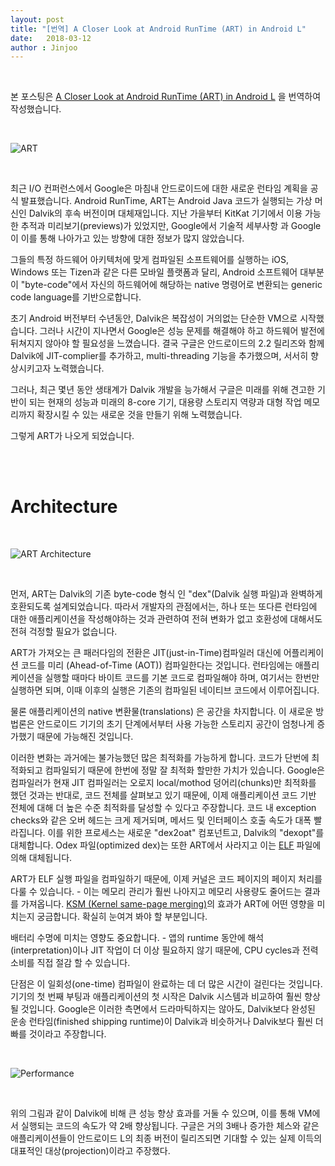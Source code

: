 ```yaml
---
layout: post
title: "[번역] A Closer Look at Android RunTime (ART) in Android L"
date:   2018-03-12
author : Jinjoo
---
```

<br/>

본 포스팅은 [A Closer Look at Android RunTime (ART) in Android L] 을 번역하여 작성했습니다.

<br/>

![ART](https://images.anandtech.com/doci/8231/Android-L-ART_678x452.png)

<br/>

최근 I/O 컨퍼런스에서 Google은 마침내 안드로이드에 대한 새로운 런타임 계획을 공식 발표했습니다. Android RunTime, ART는 Android Java 코드가 실행되는 가상 머신인 Dalvik의 후속 버전이며 대체재입니다. 지난 가을부터 KitKat 기기에서 이용 가능한 추적과 미리보기(previews)가 있었지만, Google에서 기술적 세부사항 과 Google이 이를 통해 나아가고 있는 방향에 대한 정보가 많지 않았습니다.

그들의 특정 하드웨어 아키텍처에 맞게 컴파일된 소프트웨어를 실행하는 iOS, Windows 또는 Tizen과 같은 다른 모바일 플랫폼과 달리, Android 소프트웨어 대부분이 "byte-code"에서 자신의 하드웨어에 해당하는 native 명령어로 변환되는 generic code language를 기반으로합니다.

초기 Android 버전부터 수년동안, Dalvik은 복잡성이 거의없는 단순한 VM으로 시작했습니다. 그러나 시간이 지나면서 Google은 성능 문제를 해결해야 하고 하드웨어 발전에 뒤쳐지지 않아야 할 필요성을 느꼈습니다. 결국 구글은 안드로이드의 2.2 릴리즈와 함께 Dalvik에 JIT-complier를 추가하고, multi-threading 기능을 추가했으며, 서서히 향상시키고자 노력했습니다.

그러나, 최근 몇년 동안 생태계가 Dalvik 개발을 능가해서 구글은 미래를 위해 견고한 기반이 되는 현재의 성능과 미래의 8-core 기기, 대용량 스토리지 역량과 대형 작업 메모리까지 확장시킬 수 있는 새로운 것을 만들기 위해 노력했습니다.

그렇게 ART가 나오게 되었습니다.

<br/>

<br/>

# Architecture

<br/>

![ART Architecture](https://lh5.googleusercontent.com/MxH8wXEbpzjhfDzbDY52F8jp87ciFPaQxMPQN6xQvzRitaH_hQNarzkK90O3HYfieEPX8g1J2BlxmlSZwbAs5jrqiKeRNfnSmdW1OCKXG6DDmpDm_xA5XRGYDyuVx_50VA)

<br/>


먼저, ART는 Dalvik의 기존 byte-code 형식 인 "dex"(Dalvik 실행 파일)과 완벽하게 호환되도록 설계되었습니다. 따라서 개발자의 관점에서는, 하나 또는 또다른 런타임에 대한 애플리케이션을 작성해야하는 것과 관련하여 전혀 변화가 없고 호환성에 대해서도 전혀 걱정할 필요가 없습니다.

ART가 가져오는 큰 패러다임의 전환은 JIT(just-in-Time)컴파일러 대신에 어플리케이션 코드를  미리 (Ahead-of-Time (AOT)) 컴파일한다는 것입니다. 런타임에는 애플리케이션을 실행할 때마다 바이트 코드를 기본 코드로 컴파일해야 하며, 여기서는 한번만 실행하면 되며, 이때 이후의 실행은 기존의 컴파일된 네이티브 코드에서 이루어집니다.

물론 애플리케이션의 native 변환물(translations) 은 공간을 차지합니다. 이 새로운 방법론은  안드로이드 기기의 초기 단계에서부터 사용 가능한 스토리지 공간이 엄청나게 증가했기 때문에 가능해진 것입니다.

이러한 변화는 과거에는 불가능했던 많은 최적화를 가능하게 합니다. 코드가 단번에 최적화되고 컴파일되기 때문에 한번에 정말 잘 최적화 할만한 가치가 있습니다. Google은 컴파일러가 현재 JIT 컴파일러는 오로지 local/mothod 덩어리(chunks)만 최적화를 했던 것과는 반대로, 코드 전체를 살펴보고 있기 때문에, 이제 애플리케이션 코드 기반 전체에 대해 더 높은 수준 최적화를 달성할 수 있다고 주장합니다. 코드 내 exception checks와 같은 오버 헤드는 크게 제거되며, 메서드 및 인터페이스 호출 속도가 대폭 빨라집니다. 이를 위한 프로세스는 새로운 "dex2oat" 컴포넌트고, Dalvik의 "dexopt"를 대체합니다. Odex 파일(optimized dex)는 또한 ART에서 사라지고 이는 [ELF] 파일에 의해 대체됩니다.

ART가 ELF 실행 파일을 컴파일하기 때문에, 이제 커널은 코드 페이지의 페이지 처리를 다룰 수 ​​있습니다. - 이는 메모리 관리가 훨씬 나아지고 메모리 사용량도 줄어드는 결과를 가져옵니다. [KSM (Kernel same-page merging)]의 효과가 ART에 어떤 영향을 미치는지 궁금합니다. 확실히 눈여겨 봐야 할 부분입니다.

배터리 수명에 미치는 영향도 중요합니다. - 앱의 runtime 동안에 해석(interpretation)이나 JIT 작업이 더 이상 필요하지 않기 때문에, CPU cycles과 전력 소비를 직접 절감 할 수 있습니다.

단점은 이 일회성(one-time) 컴파일이 완료하는 데 더 많은 시간이 걸린다는 것입니다. 기기의 첫 번째 부팅과 애플리케이션의 첫 시작은 Dalvik 시스템과 비교하여 훨씬 향상 될 것입니다. Google은 이러한 측면에서 드라마틱하지는 않아도, Dalvik보다 완성된 운송 런타임(finished shipping runtime)이 Dalvik과 비슷하거나 Dalvik보다 훨씬 더 빠를 것이라고 주장합니다.

<br/>

![Performance](https://lh3.googleusercontent.com/V4HzsyjzVoNmCWC-CgSjD63oBIQdtDySbUDyi77YPQz_fZ4zjPKTYms9NMCj1T5yDu-WXTUGwPWy7DVyd1OPqLfFTbZ1-q1MxLEaLxsKeM5_O5aGI2KdsLHi55GYgTxvvQ)

<br/>

위의 그림과 같이 Dalvik에 비해 큰 성능 향상 효과를 거둘 수 있으며, 이를 통해 VM에서 실행되는 코드의 속도가 약 2배 향상됩니다. 구글은 거의 3배나 증가한 체스와 같은 애플리케이션들이 안드로이드 L의 최종 버전이 릴리즈되면 기대할 수 있는 실제 이득의 대표적인 대상(projection)이라고 주장했다.




[A Closer Look at Android RunTime (ART) in Android L]: https://www.anandtech.com/show/8231/a-closer-look-at-android-runtime-art-in-android-l

[ELF]: https://en.wikipedia.org/wiki/Executable_and_Linkable_Format

[KSM (Kernel same-page merging)]: https://en.wikipedia.org/wiki/Kernel_same-page_merging

